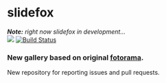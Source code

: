 # slidefox
_**Note:** right now slidefox in development..._</br>
![](https://img.shields.io/badge/license-MIT-blue.svg)
[![Build Status](https://travis-ci.org/uharbachou/slidefox.svg?branch=master)](https://travis-ci.org/uharbachou/slidefox)
### New gallery based on original [fotorama](https://github.com/artpolikarpov/fotorama). 
New repository for reporting issues and pull requests.

